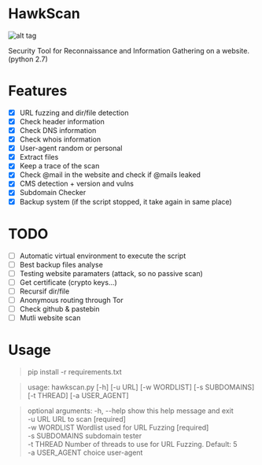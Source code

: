 # HawkScan

![alt tag](https://user-images.githubusercontent.com/29504335/43905037-75a2a9ea-9bf0-11e8-8d6b-2de51318be98.jpg)

Security Tool for Reconnaissance and Information Gathering on a website. (python 2.7)

# Features
 - [x] URL fuzzing and dir/file detection
 - [x] Check header information
 - [x] Check DNS information
 - [x] Check whois information
 - [x] User-agent random or personal
 - [x] Extract files
 - [x] Keep a trace of the scan
 - [x] Check @mail in the website and check if @mails leaked
 - [x] CMS detection + version and vulns
 - [x] Subdomain Checker
 - [x] Backup system (if the script stopped, it take again in same place)

# TODO
 - [ ] Automatic virtual environment to execute the script
 - [ ] Best backup files analyse
 - [ ] Testing website paramaters (attack, so no passive scan)
 - [ ] Get certificate (crypto keys...)
 - [ ] Recursif dir/file
 - [ ] Anonymous routing through Tor
 - [ ] Check github & pastebin
 - [ ] Mutli website scan
 
 # Usage
 > pip install -r requirements.txt
 
 > usage: hawkscan.py [-h] [-u URL] [-w WORDLIST] [-s SUBDOMAINS] [-t THREAD] [-a USER_AGENT]
 
 > optional arguments: 
  > -h, --help     show this help message and exit                                                                     
  > -u URL         URL to scan [required]                                                                              
  > -w WORDLIST    Wordlist used for URL Fuzzing [required]                                                            
  > -s SUBDOMAINS  subdomain tester                                                                                    
  > -t THREAD      Number of threads to use for URL Fuzzing. Default: 5                                                
  > -a USER_AGENT  choice user-agent 
